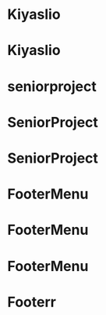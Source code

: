 # Kiyaslio
# Kiyaslio
# seniorproject
# SeniorProject
# SeniorProject
# FooterMenu
# FooterMenu 
# FooterMenu
# Footerr

